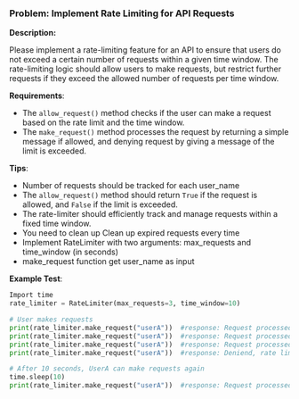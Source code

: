 ### Problem: Implement Rate Limiting for API Requests

**Description:**

Please implement a rate-limiting feature for an API to ensure that users do not exceed a certain number of requests within a given time window. 
The rate-limiting logic should allow users to make requests, but restrict further requests if they exceed the allowed number of requests per time window.

**Requirements**:
- The `allow_request()` method checks if the user can make a request based on the rate limit and the time window.
- The `make_request()` method processes the request by returning a simple message if allowed, and denying request by giving a message of the limit is exceeded.

**Tips**:
- Number of requests should be tracked for each user_name
- The `allow_request()` method should return `True` if the request is allowed, and `False` if the limit is exceeded.
- The rate-limiter should efficiently track and manage requests within a fixed time window.
- You need to clean up Clean up expired requests every time
- Implement RateLimiter with two arguments: max_requests and time_window (in seconds) 
- make_request function get user_name as input

**Example Test**:
```python
Import time
rate_limiter = RateLimiter(max_requests=3, time_window=10)

# User makes requests
print(rate_limiter.make_request("userA"))  #response: Request processed
print(rate_limiter.make_request("userA"))  #response: Request processed
print(rate_limiter.make_request("userA"))  #response: Request processed
print(rate_limiter.make_request("userA"))  #response: Deniend, rate limit exceeded

# After 10 seconds, UserA can make requests again
time.sleep(10)
print(rate_limiter.make_request("userA"))  #response: Request processed
```
